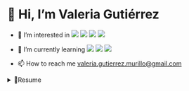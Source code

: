 #                                                              👋 Hi, I’m Valeria Gutiérrez
- 👀 I’m interested in
<img src="https://img.shields.io/badge/MySQL-005C84?style=for-the-badge&logo=mysql&logoColor=white"/> <img src="https://img.shields.io/badge/PostgreSQL-316192?style=for-the-badge&logo=postgresql&logoColor=white"/> <img src="https://img.shields.io/badge/HTML5-E34F26?style=for-the-badge&logo=html5&logoColor=white"/> <img src="https://img.shields.io/badge/CSS3-1572B6?style=for-the-badge&logo=css3&logoColor=white"/>

- 🌱 I’m currently learning 
<img src="https://img.shields.io/badge/JavaScript-323330?style=for-the-badge&logo=javascript&logoColor=F7DF1E"/> <img src="https://img.shields.io/badge/Python-3776AB?style=for-the-badge&logo=python&logoColor=white"/> <img src="https://img.shields.io/badge/Arduino_IDE-00979D?style=for-the-badge&logo=arduino&logoColor=white"/>

- 📫 How to reach me valeria.gutierrez.murillo@gmail.com

<details><summary>📗Resume</summary>
<p>

## Education     
  - 🏫 **Facultad de Estudios Superiores Acatlán** - Applied Maths & Computer Science
  
    🗓️ 2015-2021
  
</details>

<!---
valeria-gutierrez/valeria-gutierrez is a ✨ special ✨ repository because its `README.md` (this file) appears on your GitHub profile.
You can click the Preview link to take a look at your changes.
--->
